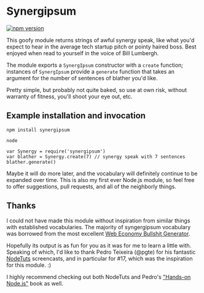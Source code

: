 # Synergipsum

[![npm version](https://badge.fury.io/js/synergipsum.svg)](http://badge.fury.io/js/synergipsum)

This goofy module returns strings of awful synergy speak, like what you'd
expect to hear in the average tech startup pitch or pointy haired boss.
Best enjoyed when read to yourself in the voice of Bill Lumbergh.

The module exports a `SynergIpsum` constructor with a `create` function;
instances of `SynergIpsum` provide a `generate` function that takes an
argument for the number of sentences of blather you'd like.

Pretty simple, but probably not quite baked, so use at own risk,
without warranty of fitness, you'll shoot your eye out, etc.

## Example installation and invocation

```
npm install synergipsum
```

```
node

var Synergy = require('synergipsum')
var blather = Synergy.create(7) // synergy speak with 7 sentences
blather.generate()
```

Maybe it will do more later, and the vocabulary will definitely continue
to be expanded over time. This is also my first ever Node.js module, so feel
free to offer suggestions, pull requests, and all of the neighborly things.

## Thanks

I could not have made this module without inspiration from similar things
with established vocabularies. The majority of syngergipsum vocabulary was
borrowed from the most excellent
[Web Economy Bullshit Generator](http://www.dack.com/web/bullshit.html).

Hopefully its output is as fun for you as it was for me to learn a
little with. Speaking of which, I'd like to thank Pedro Teixeira (@pgte) for
his fantastic [NodeTuts](http://nodetuts.com/) screencasts, and in
particular for #17, which was the inspiration for this module. :)

I highly recommend checking out both NodeTuts and Pedro's
["Hands-on Node.js"](https://leanpub.com/hands-on-nodejs) book as well.
